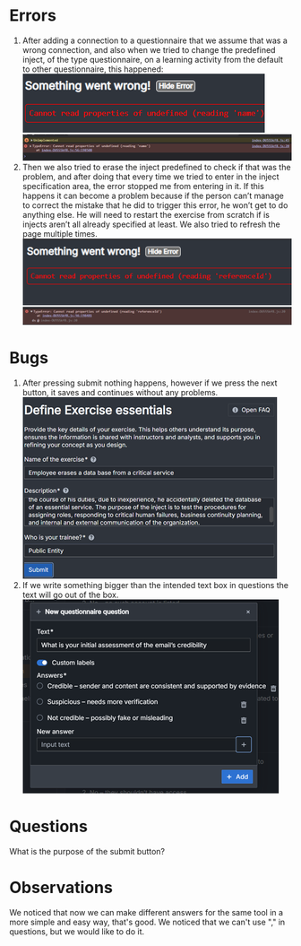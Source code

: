 # Errors
 1. After adding a connection to a questionnaire that we assume that was a wrong connection, and also when we tried to change the predefined inject, of the type questionnaire, on a learning activity from the default to other questionnaire, this happened:
    ![Error name](images/errorname.png)  ![Error name 2](images/errorname2.png)
 3. Then we also tried to erase the inject predefined to check if that was the problem, and after doing that every time we tried to enter in the inject specification area, the error stopped me from entering in it.
If this happens it can become a problem because if the person can’t manage to correct the mistake that he did to trigger this error, he won’t get to do anything else. He will need to restart the exercise from scratch if is injects aren’t all already specified at least.
We also tried to refresh the page multiple times.
   ![Error ref](images/errorref.png)  ![Error ref 2](images/errorref2.png)
# Bugs
 1. After pressing submit nothing happens, however if we press the next button, it saves and continues without any problems.
    ![Submit Button](images/submit.png)
 3. If we write something bigger than the intended text box in questions the text will go out of the box.
    ![Out the box](images/outthebox.png)
# Questions
 What is the purpose of the submit button?
# Observations
 We noticed that now we can make different answers for the same tool in  a more simple and easy way, that's good.
 We noticed that we can't use "," in questions, but we would like to do it.
